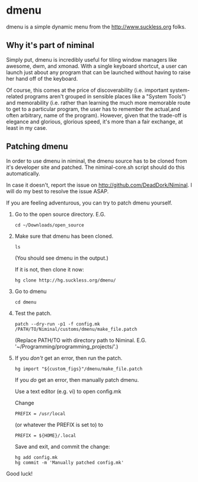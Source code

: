 dmenu
=====

dmenu is a simple dynamic menu from the <http://www.suckless.org> folks.

Why it's part of niminal
------------------------

Simply put, dmenu is incredibly useful for tiling window managers like awesome, dwm, and xmonad. With a single keyboard shortcut, a user can launch just about any program that can be launched without having to raise her hand off of the keyboard.

Of course, this comes at the price of discoverability (i.e. important system-related programs aren't grouped in sensible places like a "System Tools") and memorability (i.e. rather than learning the much more memorable route to get to a particular program, the user has to remember the actual,and often arbitrary, name of the program). However, given that the trade-off is elegance and glorious, glorious speed, it's more than a fair exchange, at least in my case.

Patching dmenu
--------------

In order to use dmenu in niminal, the dmenu source has to be cloned from it's developer site and patched. The niminal-core.sh script should do this automatically.

In case it doesn't, report the issue on <http://github.com/DeadDork/Niminal>. I will do my best to resolve the issue ASAP.

If you are feeling adventurous, you can try to patch dmenu yourself.

1.	Go to the open source directory. E.G.

		cd ~/Downloads/open_source

2.	Make sure that dmenu has been cloned.

		ls

	(You should see dmenu in the output.)
	
	If it is not, then clone it now:

		hg clone http://hg.suckless.org/dmenu/

3.	Go to dmenu

		cd dmenu

4.	Test the patch.

		patch --dry-run -p1 -f config.mk /PATH/TO/Niminal/customs/dmenu/make_file.patch

	(Replace PATH/TO with directory path to Niminal. E.G. '~/Programming/programming_projects/'.)
5.	If you *don't* get an error, then run the patch.

		hg import "${custom_figs}"/dmenu/make_file.patch

	If you *do* get an error, then manually patch dmenu.

	Use a text editor (e.g. vi) to open config.mk
	
	Change 

		PREFIX = /usr/local

	(or whatever the PREFIX is set to) to

		PREFIX = ${HOME}/.local

	Save and exit, and commit the change:

		hg add config.mk
		hg commit -m 'Manually patched config.mk'

Good luck!
